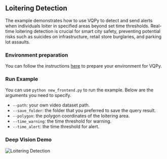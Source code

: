 ## Loitering Detection

The example demonstrates how to use VQPy to detect and send alerts when individuals loiter in specified areas beyond set time thresholds.
Real-time loitering detection is crucial for smart city safety, preventing potential risks such as suicides on infrastructure, retail store burglaries, and parking lot assaults.

### Environment preparation
You can follow the instructions [here](../../README.md#installation) to prepare your environment for VQPy.

### Run Example
You can use `python new_frontend.py` to run the example. Below are the arguments you need to specify.
* `--path`: your own video dataset path.
* `--save_folder`: the folder that you preferred to save the query result.
* `--polygon`: the polygon coordinates of the loitering area.
* `--time_warning`: the time threshold for warning.
* `--time_alert`: the time threshold for alert.

### Deep Vision Demo
![Loitering Detection](./demo.assets/loitering-vqpy-DV-demo.gif)
